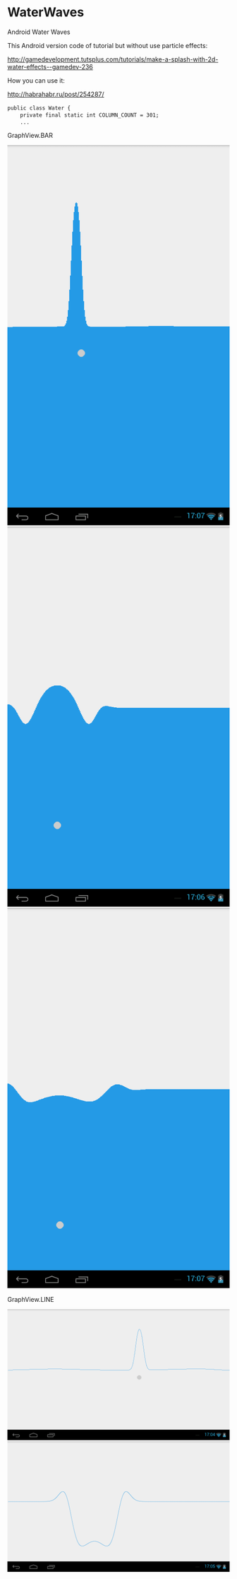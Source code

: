 # WaterWaves
Android Water Waves

This Android version code of tutorial but without use particle effects:

http://gamedevelopment.tutsplus.com/tutorials/make-a-splash-with-2d-water-effects--gamedev-236

How you can use it:

http://habrahabr.ru/post/254287/



```
public class Water {
    private final static int COLUMN_COUNT = 301;
    ...
```

GraphView.BAR

![](https://github.com/app-z/WaterWaves/blob/master/gfx/device-2015-04-23-170959.png)
![](https://github.com/app-z/WaterWaves/blob/master/gfx/device-2015-04-23-170946.png)
![](https://github.com/app-z/WaterWaves/blob/master/gfx/device-2015-04-23-171030.png)


GraphView.LINE

![](https://github.com/app-z/WaterWaves/blob/master/gfx/device-2015-04-23-170730.png)
![](https://github.com/app-z/WaterWaves/blob/master/gfx/device-2015-04-23-170806.png)
